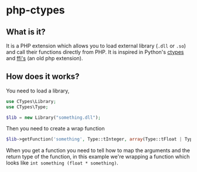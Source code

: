 php-ctypes
==========

What is it?
-----------

It is a PHP extension which allows you to load external library (`.dll` or `.so`) and call their functions directly from PHP. It is inspired in Python's [ctypes](http://docs.python.org/2/library/ctypes.html) and [ffi's](http://pecl.php.net/package/ffi) (an old php extension).

How does it works?
------------------

You need to load a library,

```php
use CTypes\Library;
use CTypes\Type;

$lib = new Library("something.dll");
```

Then you need to create a wrap function

```php
$lib->getFunction('something', Type::tInteger, array(Type::tFloat | Type::tPtr));
```

When you get a function you need to tell how to map the arguments and the return type of the function, in this example we're wrapping a function which looks like `int something (float * something)`.
